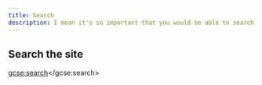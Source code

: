 ```yaml
---
title: Search
description: I mean it's so important that you would be able to search. So important.
---
```


## Search the site

<style>
table, tr, td, th {
  border: 0px;
}
</style>
<script>
  (function() {
    var cx = '013467772795878830775:fvyz4h0w3lm';
    var gcse = document.createElement('script');
    gcse.type = 'text/javascript';
    gcse.async = true;
    gcse.src = (document.location.protocol == 'https:' ? 'https:' : 'http:') +
        '//www.google.com/cse/cse.js?cx=' + cx;
    var s = document.getElementsByTagName('script')[0];
    s.parentNode.insertBefore(gcse, s);
  })();
</script>
<gcse:search></gcse:search>
